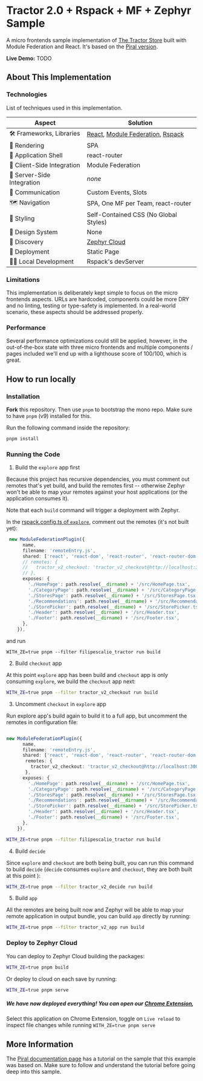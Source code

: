 # Tractor 2.0 + Rspack + MF + Zephyr Sample


A micro frontends sample implementation of [The Tractor Store](https://micro-frontends.org/tractor-store/) built with Module Federation and React. It's based on the [Piral version](https://github.com/piral-samples/tractor-v2).

**Live Demo:** TODO

## About This Implementation

### Technologies

List of techniques used in this implementation.

| Aspect                     | Solution                                  |
| -------------------------- | ----------------------------------------- |
| 🛠️ Frameworks, Libraries   | [React], [Module Federation], [Rspack]    |
| 📝 Rendering               | SPA                                       |
| 🐚 Application Shell       | react-router                              |
| 🧩 Client-Side Integration | Module Federation                         |
| 🧩 Server-Side Integration | *none*                                    |
| 📣 Communication           | Custom Events, Slots                      |
| 🗺️ Navigation              | SPA, One MF per Team, react-router        |
| 🎨 Styling                 | Self-Contained CSS (No Global Styles)     |
| 🍱 Design System           | None                                      |
| 🔮 Discovery               | [Zephyr Cloud]                            |
| 🚚 Deployment              | Static Page                               |
| 👩‍💻 Local Development       | Rspack's devServer                        |

[React]: https://react.dev/
[Module Federation]: https://module-federation.io/
[Rspack]: https://rspack.dev/
[Zephyr Cloud]: https://zephyr-cloud.io/

### Limitations

This implementation is deliberately kept simple to focus on the micro frontends aspects. URLs are hardcoded, components could be more DRY and no linting, testing or type-safety is implemented. In a real-world scenario, these aspects should be addressed properly.

### Performance

Several performance optimizations could still be applied, however, in the out-of-the-box state with three micro frontends and multiple components / pages included we'll end up with a lighthouse score of 100/100, which is great.

## How to run locally

### Installation

**Fork** this repository. Then use `pnpm` to bootstrap the mono repo. Make sure to have `pnpm` (v9) installed for this.

Run the following command inside the repository:

```sh
pnpm install
```

### Running the Code

1. Build the `explore` app first 

Because this project has recursive dependencies, you must comment out remotes that's yet build, and build the remotes first -- otherwise Zephyr won't be able to map your remotes against your host applications (or the application consumes it).

Note that each `build` command will trigger a deployment with Zephyr. 

In the [rspack.config.ts of `explore`](./apps/explore/rspack.config.js), comment out the remotes (it's not built yet):

```ts
 new ModuleFederationPlugin({
      name,
      filename: 'remoteEntry.js',
      shared: ['react', 'react-dom', 'react-router', 'react-router-dom'],
      // remotes: {
      //   tractor_v2_checkout: 'tractor_v2_checkout@http://localhost:3001/remoteEntry.js',
      // },
      exposes: {
        './HomePage': path.resolve(__dirname) + '/src/HomePage.tsx',
        './CategoryPage': path.resolve(__dirname) + '/src/CategoryPage.tsx',
        './StoresPage': path.resolve(__dirname) + '/src/StoresPage.tsx',
        './Recommendations': path.resolve(__dirname) + '/src/Recommendations.tsx',
        './StorePicker': path.resolve(__dirname) + '/src/StorePicker.tsx',
        './Header': path.resolve(__dirname) + '/src/Header.tsx',
        './Footer': path.resolve(__dirname) + '/src/Footer.tsx',
      },
    }),
```

and run 

```
WITH_ZE=true pnpm --filter filipescalio_tractor run build
```

2. Build `checkout` app 

At this point `explore` app has been build and `checkout` app is only consuming `explore`, we build the `checkout` app next: 

```sh 
WITH_ZE=true pnpm --filter tractor_v2_checkout run build
```

3. Uncomment `checkout` in `explore` app 

Run explore app's build again to build it to a full app, but uncomment the remotes in configuration file: 

```ts

new ModuleFederationPlugin({
      name,
      filename: 'remoteEntry.js',
      shared: ['react', 'react-dom', 'react-router', 'react-router-dom'],
       remotes: {
         tractor_v2_checkout: 'tractor_v2_checkout@http://localhost:3001/remoteEntry.js',
       },
      exposes: {
        './HomePage': path.resolve(__dirname) + '/src/HomePage.tsx',
        './CategoryPage': path.resolve(__dirname) + '/src/CategoryPage.tsx',
        './StoresPage': path.resolve(__dirname) + '/src/StoresPage.tsx',
        './Recommendations': path.resolve(__dirname) + '/src/Recommendations.tsx',
        './StorePicker': path.resolve(__dirname) + '/src/StorePicker.tsx',
        './Header': path.resolve(__dirname) + '/src/Header.tsx',
        './Footer': path.resolve(__dirname) + '/src/Footer.tsx',
      },
    }),
```

```sh 
WITH_ZE=true pnpm --filter filipescalio_tractor run build
```

4. Build `decide` 

Since `explore` and `checkout` are both being built, you can run this command to build `decide` (`decide` consumes `explore` and `checkout`, they are both built at this point ): 

```sh 
WITH_ZE=true pnpm --filter tractor_v2_decide run build
```

5. Build `app` 

All the remotes are being built now and Zephyr will be able to map your remote application in output bundle, you can build `app` directly by running: 

```sh 
WITH_ZE=true pnpm --filter tractor_v2_app run build
```



### Deploy to Zephyr Cloud

You can deploy to Zephyr Cloud building the packages:

```sh
WITH_ZE=true pnpm build
```
Or deploy to cloud on each save by running: 
```sh
WITH_ZE=true pnpm serve
```

##### We have now deployed everything! You can open our [Chrome Extension](https://chromewebstore.google.com/detail/zephyr-mission-control/liflhldchhinbaeplljlplhnbkdidedn), 

Select this application on  Chrome Extension, toggle on `Live reload` to inspect file changes while running `WITH_ZE=true pnpm serve` 

## More Information

The [Piral documentation page](https://docs.piral.io/guidelines/tutorials/23-monorepo) has a tutorial on the sample that this example was based on. Make sure to follow and understand the tutorial before going deep into this sample.
